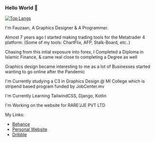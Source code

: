 ### Hello World 👋

[![Top Langs](https://github-readme-stats.vercel.app/api/top-langs/?username=fauzaanu&layout=compact)](https://youtu.be/oHg5SJYRHA0)


I'm Fauzaan, A Graphics Designer & A Programmer.

Almost 7 years ago I started making trading tools for the Metatrader 4 platform. (Some of my tools: ChartFlix, AFP, Stalk-Board, etc..)

Chasing from this intial exposure into forex, I Completed a Diploma in Islamic Finance, & came real close to completing a Degree as well

Graphics design became interesting to me as a lot of Businesses started wanting to go online after the Pandemic

I'm Currently studying a C3 in Graphics Design @ MI College which is stripend based program funded by JobCenter.mv

I'm Currently Learning TailwindCSS, Django, Kotlin

I'm Working on the website for RARE'JJE PVT LTD

My Links:
- [Behance](https://www.behance.net/fauzaanu)
- [Personal Website](https://www.fauzaanu.com)
- [Dribble](https://dribbble.com/fauzaanu)
